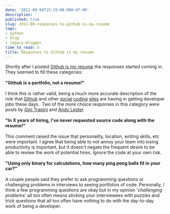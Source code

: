 ```yaml
---
date: '2011-09-04T15:19:00.000-07:00'
description: ''
published: true
slug: 2011-09-responses-to-github-is-my-resume
tags:
- python
- blog
- legacy-blogger
time_to_read: 5
title: Responses to Github is my resume
---
```


Shortly after I posted <a href="http://pydanny.blogspot.com/2011/08/github-is-my-resume.html">Github is my resume</a>&nbsp;the responses started coming in. They seemed to fill these categories:<br /><br /><b>"Github is a portfolio, not a resume!"</b><br /><br />I think this is rather valid, being a much more accurate description of the role that <a href="https://github.com/">Github</a> and other <a href="http://bitbucket.org/">social</a> <a href="http://sourceforge.net/">coding</a> <a href="http://launchpad.net/">sites</a> are having in getting developer jobs these days. &nbsp;Two of the more choice responses in this category were posts by <a href="https://plus.google.com/u/0/113612142759476883204/posts/esANZdjrgkn">Gini Trapini</a>&nbsp;and <a href="http://petdance.com/2011/08/your-github-account-is-not-your-portfolio-but-its-a-start/">Andy Lester</a>.<br /><br /><b>"In X years of hiring, I've never requested source code along with the resume!"</b><br /><br />This comment raised the issue that personality, location, writing skills, etc were important. I agree that being able to not annoy your team into losing productivity is important, but it doesn't negate the frequent desire to be able to review the work of potential hires. Ignore the code at your own risk.<br /><br /><b>"Using only binary for calculations, how many ping pong balls fit in your car?"</b><br /><br />A couple people said they prefer to ask programming questions or challenging problems in interviews to seeing portfolios of code. Personally, I think a few programming questions are okay but in my opinion '<i>challenging problems</i>' all too often means sticking your interviewees with puzzles and trick questions that all too often have nothing to do with the day-to-day work of being a developer.